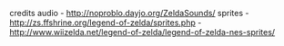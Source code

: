 credits
audio
	- http://noproblo.dayjo.org/ZeldaSounds/
sprites 
	- http://zs.ffshrine.org/legend-of-zelda/sprites.php
	- http://www.wiizelda.net/legend-of-zelda/legend-of-zelda-nes-sprites/
